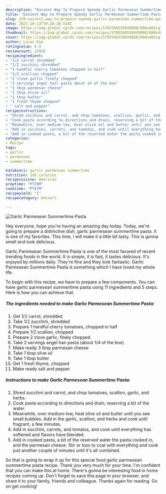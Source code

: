 ```yaml
---
description: "Easiest Way to Prepare Speedy Garlic Parmesean Summertime Pasta"
title: "Easiest Way to Prepare Speedy Garlic Parmesean Summertime Pasta"
slug: 229-easiest-way-to-prepare-speedy-garlic-parmesean-summertime-pasta
date: 2021-10-13T10:28:10.514Z
image: https://img-global.cpcdn.com/recipes/5785566550949888/680x482cq70/garlic-parmesean-summertime-pasta-recipe-main-photo.jpg
thumbnail: https://img-global.cpcdn.com/recipes/5785566550949888/680x482cq70/garlic-parmesean-summertime-pasta-recipe-main-photo.jpg
cover: https://img-global.cpcdn.com/recipes/5785566550949888/680x482cq70/garlic-parmesean-summertime-pasta-recipe-main-photo.jpg
author: Lucas Kim
ratingvalue: 4.9
reviewcount: 22920
recipeingredient:
- "1/2 carrot shredded"
- "1/2 zucchini shredded"
- "1 handful cherry tomatoes chopped in half"
- "1/2 scallion chopped"
- "2 clove garlic finely chopped"
- "2 servings angel hair pasta about 14 of the box"
- "3 tbsp parmesan cheese"
- "1 tbsp olive oil"
- "1 tbsp butter"
- "1 fresh thyme chopped"
- " salt and pepper"
recipeinstructions:
- "Shred zucchini and carrot, and chop tomatoes, scallion, garlic, and herbs."
- "Cook pasta according to directions and drain, reserving a bit of the water."
- "Meanwhile, over medium-low, heat olive oil and butter until you see small bubbles. Add in the garlic, scallion, and herbs and cook until fragrant, a few minutes."
- "Add in zucchini, carrots, and tomatos, and cook until everything has softened and flavors have blended."
- "Add in cooked pasta, a bit of the reserved water the pasta cooked in, and the parmesan cheese. Stir or toss to coat with everything and cook just another couple of minutes until it&#39;s all combined."
categories:
- Recipe
tags:
- garlic
- parmesean
- summertime

katakunci: garlic parmesean summertime 
nutrition: 145 calories
recipecuisine: American
preptime: "PT29M"
cooktime: "PT47M"
recipeyield: "1"
recipecategory: Dessert

---
```



![Garlic Parmesean Summertime Pasta](https://img-global.cpcdn.com/recipes/5785566550949888/680x482cq70/garlic-parmesean-summertime-pasta-recipe-main-photo.jpg)

Hey everyone, hope you're having an amazing day today. Today, we're going to prepare a distinctive dish, garlic parmesean summertime pasta. It is one of my favorites. This time, I will make it a little bit tasty. This is gonna smell and look delicious.

Garlic Parmesean Summertime Pasta is one of the most favored of recent trending foods in the world. It is simple, it is fast, it tastes delicious. It's enjoyed by millions daily. They're fine and they look fantastic. Garlic Parmesean Summertime Pasta is something which I have loved my whole life.




To begin with this recipe, we have to prepare a few components. You can have garlic parmesean summertime pasta using 11 ingredients and 5 steps. Here is how you can achieve that.

<!--inarticleads1-->

##### The ingredients needed to make Garlic Parmesean Summertime Pasta:

1. Get 1/2 carrot, shredded
1. Take 1/2 zucchini, shredded
1. Prepare 1 handful cherry tomatoes, chopped in half
1. Prepare 1/2 scallion, chopped
1. Prepare 2 clove garlic, finely chopped
1. Take 2 servings angel hair pasta (about 1/4 of the box)
1. Make ready 3 tbsp parmesan cheese
1. Take 1 tbsp olive oil
1. Take 1 tbsp butter
1. Get 1 fresh thyme, chopped
1. Make ready  salt and pepper




<!--inarticleads2-->

##### Instructions to make Garlic Parmesean Summertime Pasta:

1. Shred zucchini and carrot, and chop tomatoes, scallion, garlic, and herbs.
1. Cook pasta according to directions and drain, reserving a bit of the water.
1. Meanwhile, over medium-low, heat olive oil and butter until you see small bubbles. Add in the garlic, scallion, and herbs and cook until fragrant, a few minutes.
1. Add in zucchini, carrots, and tomatos, and cook until everything has softened and flavors have blended.
1. Add in cooked pasta, a bit of the reserved water the pasta cooked in, and the parmesan cheese. Stir or toss to coat with everything and cook just another couple of minutes until it&#39;s all combined.




So that is going to wrap it up for this special food garlic parmesean summertime pasta recipe. Thank you very much for your time. I'm confident that you can make this at home. There's gonna be interesting food in home recipes coming up. Don't forget to save this page in your browser, and share it to your family, friends and colleague. Thanks again for reading. Go on get cooking!
